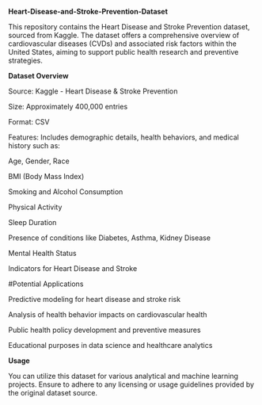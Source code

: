 **Heart-Disease-and-Stroke-Prevention-Dataset**

This repository contains the Heart Disease and Stroke Prevention dataset, sourced from Kaggle. The dataset offers a comprehensive overview of cardiovascular diseases (CVDs) and associated risk factors within the United States, aiming to support public health research and preventive strategies.


**Dataset Overview**

Source: Kaggle - Heart Disease & Stroke Prevention

Size: Approximately 400,000 entries

Format: CSV

Features: Includes demographic details, health behaviors, and medical history such as:

Age, Gender, Race

BMI (Body Mass Index)

Smoking and Alcohol Consumption

Physical Activity

Sleep Duration

Presence of conditions like Diabetes, Asthma, Kidney Disease

Mental Health Status

Indicators for Heart Disease and Stroke

#Potential Applications

Predictive modeling for heart disease and stroke risk

Analysis of health behavior impacts on cardiovascular health

Public health policy development and preventive measures

Educational purposes in data science and healthcare analytics

**Usage**

You can utilize this dataset for various analytical and machine learning projects. Ensure to adhere to any licensing or usage guidelines provided by the original dataset source.
